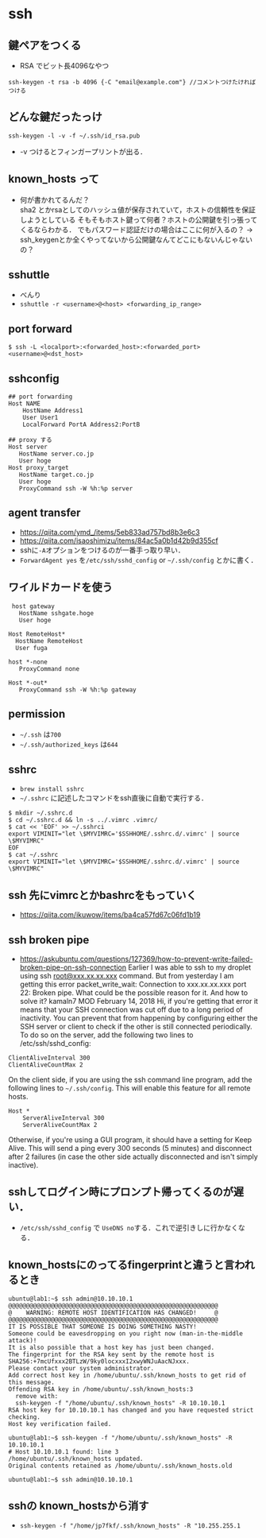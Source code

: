 # ssh
## 鍵ペアをつくる
- RSA でビット長4096なやつ
```
ssh-keygen -t rsa -b 4096 {-C "email@example.com"} //コメントつけたければつける
```


## どんな鍵だったっけ
```
ssh-keygen -l -v -f ~/.ssh/id_rsa.pub
```
  - -v つけるとフィンガープリントが出る．

## known_hosts って
  - 何が書かれてるんだ？  
  sha2 とかrsaとしてのハッシュ値が保存されていて，ホストの信頼性を保証しようとしている
  そもそもホスト鍵って何者？ホストの公開鍵を引っ張ってくるならわかる．
  でもパスワード認証だけの場合はここに何が入るの？ -> ssh_keygenとか全くやってないから公開鍵なんてどこにもないんじゃないの？

## sshuttle
  - べんり
  - `sshuttle -r <username>@<host> <forwarding_ip_range>`

## port forward
```
$ ssh -L <localport>:<forwarded_host>:<forwarded_port> <username>@<dst_host>
```

## sshconfig
```
## port forwarding
Host NAME
    HostName Address1
    User User1
    LocalForward PortA Address2:PortB 

## proxy する
Host server
   HostName server.co.jp
   User hoge
Host proxy_target
   HostName target.co.jp
   User hoge
   ProxyCommand ssh -W %h:%p server
   ```

## agent transfer
 - https://qiita.com/ymd_/items/5eb833ad757bd8b3e6c3
 - https://qiita.com/isaoshimizu/items/84ac5a0b1d42b9d355cf
 - sshに`-A`オプションをつけるのが一番手っ取り早い．
 - `ForwardAgent yes` を`/etc/ssh/sshd_config` or `~/.ssh/config` とかに書く．

## ワイルドカードを使う
```
 host gateway
   HostName sshgate.hoge
   User hoge

Host RemoteHost*
  HostName RemoteHost
  User fuga

host *-none
   ProxyCommand none

Host *-out*
   ProxyCommand ssh -W %h:%p gateway
```

## permission
  - `~/.ssh` は`700`
  - `~/.ssh/authorized_keys` は`644`

## sshrc
- `brew install sshrc`
- `~/.sshrc` に記述したコマンドをssh直後に自動で実行する．
```
$ mkdir ~/.sshrc.d
$ cd ~/.sshrc.d && ln -s ../.vimrc .vimrc/
$ cat << 'EOF' >> ~/.sshrci
export VIMINIT="let \$MYVIMRC='$SSHHOME/.sshrc.d/.vimrc' | source \$MYVIMRC"
EOF
$ cat ~/.sshrc
export VIMINIT="let \$MYVIMRC='$SSHHOME/.sshrc.d/.vimrc' | source \$MYVIMRC"
```

## ssh 先にvimrcとかbashrcをもっていく
- https://qiita.com/ikuwow/items/ba4ca57fd67c06fd1b19

## ssh broken pipe
- https://askubuntu.com/questions/127369/how-to-prevent-write-failed-broken-pipe-on-ssh-connection
Earlier I was able to ssh to my droplet using ssh root@xxx.xx.xx.xxx command. But from yesterday I am getting this error packet_write_wait: Connection to xxx.xx.xx.xxx port 22: Broken pipe. What could be the possible reason for it. And how to solve it?
kamaln7 MOD February 14, 2018
Hi, if you're getting that error it means that your SSH connection was cut off due to a long period of inactivity. You can prevent that from happening by configuring either the SSH server or client to check if the other is still connected periodically.
To do so on the server, add the following two lines to /etc/ssh/sshd_config:
```
ClientAliveInterval 300
ClientAliveCountMax 2
```
On the client side, if you are using the ssh command line program, add the following lines to `~/.ssh/config`. This will enable this feature for all remote hosts.
```
Host *
    ServerAliveInterval 300
    ServerAliveCountMax 2
```
Otherwise, if you're using a GUI program, it should have a setting for Keep Alive.
This will send a ping every 300 seconds (5 minutes) and disconnect after 2 failures (in case the other side actually disconnected and isn't simply inactive).

## sshしてログイン時にプロンプト帰ってくるのが遅い．
- `/etc/ssh/sshd_config` で `UseDNS no`する．これで逆引きしに行かなくなる．

## known_hostsにのってるfingerprintと違うと言われるとき
```
ubuntu@lab1:~$ ssh admin@10.10.10.1
@@@@@@@@@@@@@@@@@@@@@@@@@@@@@@@@@@@@@@@@@@@@@@@@@@@@@@@@@@@
@    WARNING: REMOTE HOST IDENTIFICATION HAS CHANGED!     @
@@@@@@@@@@@@@@@@@@@@@@@@@@@@@@@@@@@@@@@@@@@@@@@@@@@@@@@@@@@
IT IS POSSIBLE THAT SOMEONE IS DOING SOMETHING NASTY!
Someone could be eavesdropping on you right now (man-in-the-middle attack)!
It is also possible that a host key has just been changed.
The fingerprint for the RSA key sent by the remote host is
SHA256:+7mcUfxxx2BTLzW/9ky0locxxxI2xwyWNJuAacNJxxx.
Please contact your system administrator.
Add correct host key in /home/ubuntu/.ssh/known_hosts to get rid of this message.
Offending RSA key in /home/ubuntu/.ssh/known_hosts:3
  remove with:
  ssh-keygen -f "/home/ubuntu/.ssh/known_hosts" -R 10.10.10.1
RSA host key for 10.10.10.1 has changed and you have requested strict checking.
Host key verification failed.

ubuntu@lab1:~$ ssh-keygen -f "/home/ubuntu/.ssh/known_hosts" -R 10.10.10.1
# Host 10.10.10.1 found: line 3
/home/ubuntu/.ssh/known_hosts updated.
Original contents retained as /home/ubuntu/.ssh/known_hosts.old

ubuntu@lab1:~$ ssh admin@10.10.10.1
```

## sshの known_hostsから消す
- `ssh-keygen -f "/home/jp7fkf/.ssh/known_hosts" -R "10.255.255.1`